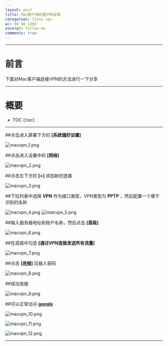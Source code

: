 ```yaml
---
layout: post
title: Mac客户端创建VPN连接
categories: linux vpn
wc: 68 60 1463
excerpt: follow me
comments: true
---
```


---

# 前言

下面对Mac客户端连接VPN的方法进行一下分享

---

# 概要

* TOC
{:toc}


---

##点击进入屏幕下方的 **[系统偏好设置]**

![macvpn_1.png](/images/vpn_for_mac_clients/macvpn_1.png)

##点击进入设置中的 **[网络]**

![macvpn_2.png](/images/vpn_for_mac_clients/macvpn_2.png)

##点击左下方的 **[+]** 添加新的连接

![macvpn_3.png](/images/vpn_for_mac_clients/macvpn_3.png)

##下拉列表中选择 **VPN** 作为接口类型，VPN类型为 **PPTP** ，然后配置一个便于识别的名称

![macvpn_4.png](/images/vpn_for_mac_clients/macvpn_4.png)
![macvpn_5.png](/images/vpn_for_mac_clients/macvpn_5.png)

##输入服务器地址和账户名称，然后点击 **[高级]**

![macvpn_6.png](/images/vpn_for_mac_clients/macvpn_6.png)

##在高级中勾选 **[通过VPN连接发送所有流量]**

![macvpn_7.png](/images/vpn_for_mac_clients/macvpn_7.png)

##点击 **[连接]** 后输入密码

![macvpn_8.png](/images/vpn_for_mac_clients/macvpn_8.png)

##成功连接

![macvpn_9.png](/images/vpn_for_mac_clients/macvpn_9.png)

##可以正常访问 **[google][google]**

![macvpn_10.png](/images/vpn_for_mac_clients/macvpn_10.png)

![macvpn_11.png](/images/vpn_for_mac_clients/macvpn_11.png)

![macvpn_12.png](/images/vpn_for_mac_clients/macvpn_12.png)

---

[google]: http://www.google.com
